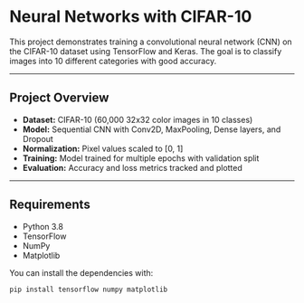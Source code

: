 # Neural Networks with CIFAR-10

This project demonstrates training a convolutional neural network (CNN) on the CIFAR-10 dataset using TensorFlow and Keras. The goal is to classify images into 10 different categories with good accuracy.

---

## Project Overview

- **Dataset:** CIFAR-10 (60,000 32x32 color images in 10 classes)
- **Model:** Sequential CNN with Conv2D, MaxPooling, Dense layers, and Dropout
- **Normalization:** Pixel values scaled to [0, 1]
- **Training:** Model trained for multiple epochs with validation split
- **Evaluation:** Accuracy and loss metrics tracked and plotted

---

## Requirements

- Python 3.8
- TensorFlow
- NumPy
- Matplotlib

You can install the dependencies with:

```bash
pip install tensorflow numpy matplotlib
